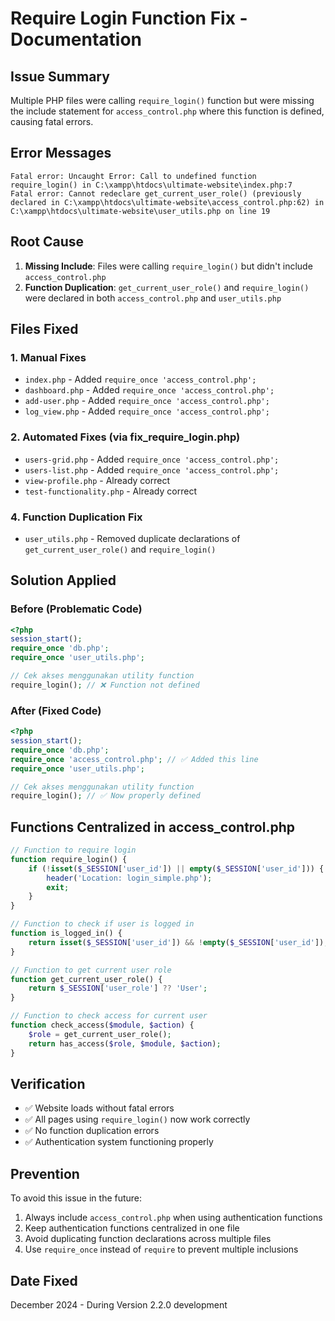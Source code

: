 # Require Login Function Fix - Documentation

## Issue Summary
Multiple PHP files were calling `require_login()` function but were missing the include statement for `access_control.php` where this function is defined, causing fatal errors.

## Error Messages
```
Fatal error: Uncaught Error: Call to undefined function require_login() in C:\xampp\htdocs\ultimate-website\index.php:7
Fatal error: Cannot redeclare get_current_user_role() (previously declared in C:\xampp\htdocs\ultimate-website\access_control.php:62) in C:\xampp\htdocs\ultimate-website\user_utils.php on line 19
```

## Root Cause
1. **Missing Include**: Files were calling `require_login()` but didn't include `access_control.php`
2. **Function Duplication**: `get_current_user_role()` and `require_login()` were declared in both `access_control.php` and `user_utils.php`

## Files Fixed

### 1. Manual Fixes
- `index.php` - Added `require_once 'access_control.php';`
- `dashboard.php` - Added `require_once 'access_control.php';`
- `add-user.php` - Added `require_once 'access_control.php';`
- `log_view.php` - Added `require_once 'access_control.php';`

### 2. Automated Fixes (via fix_require_login.php)
- `users-grid.php` - Added `require_once 'access_control.php';`
- `users-list.php` - Added `require_once 'access_control.php';`
- `view-profile.php` - Already correct
- `test-functionality.php` - Already correct

### 4. Function Duplication Fix
- `user_utils.php` - Removed duplicate declarations of `get_current_user_role()` and `require_login()`

## Solution Applied

### Before (Problematic Code)
```php
<?php
session_start();
require_once 'db.php';
require_once 'user_utils.php';

// Cek akses menggunakan utility function
require_login(); // ❌ Function not defined
```

### After (Fixed Code)
```php
<?php
session_start();
require_once 'db.php';
require_once 'access_control.php'; // ✅ Added this line
require_once 'user_utils.php';

// Cek akses menggunakan utility function
require_login(); // ✅ Now properly defined
```

## Functions Centralized in access_control.php
```php
// Function to require login
function require_login() {
    if (!isset($_SESSION['user_id']) || empty($_SESSION['user_id'])) {
        header('Location: login_simple.php');
        exit;
    }
}

// Function to check if user is logged in
function is_logged_in() {
    return isset($_SESSION['user_id']) && !empty($_SESSION['user_id']);
}

// Function to get current user role
function get_current_user_role() {
    return $_SESSION['user_role'] ?? 'User';
}

// Function to check access for current user
function check_access($module, $action) {
    $role = get_current_user_role();
    return has_access($role, $module, $action);
}
```

## Verification
- ✅ Website loads without fatal errors
- ✅ All pages using `require_login()` now work correctly
- ✅ No function duplication errors
- ✅ Authentication system functioning properly

## Prevention
To avoid this issue in the future:
1. Always include `access_control.php` when using authentication functions
2. Keep authentication functions centralized in one file
3. Avoid duplicating function declarations across multiple files
4. Use `require_once` instead of `require` to prevent multiple inclusions

## Date Fixed
December 2024 - During Version 2.2.0 development

